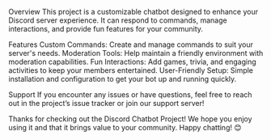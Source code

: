 Overview
This project is a customizable chatbot designed to enhance your Discord server experience. It can respond to commands, manage interactions, and provide fun features for your community.

Features
Custom Commands: Create and manage commands to suit your server's needs.
Moderation Tools: Help maintain a friendly environment with moderation capabilities.
Fun Interactions: Add games, trivia, and engaging activities to keep your members entertained.
User-Friendly Setup: Simple installation and configuration to get your bot up and running quickly.






Support
If you encounter any issues or have questions, feel free to reach out in the project’s issue tracker or join our support server!

Thanks for checking out the Discord Chatbot Project! We hope you enjoy using it and that it brings value to your community. Happy chatting! 😊
